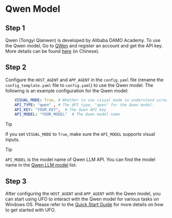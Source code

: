 # Qwen Model

## Step 1
Qwen (Tongyi Qianwen) is developed by Alibaba DAMO Academy. To use the Qwen model, Go to [QWen](https://dashscope.aliyun.com/) and register an account and get the API key. More details can be found [here](https://help.aliyun.com/zh/dashscope/developer-reference/activate-dashscope-and-create-an-api-key?spm=a2c4g.11186623.0.0.7b5749d72j3SYU) (in Chinese).

## Step 2
Configure the `HOST_AGENT` and `APP_AGENT` in the `config.yaml` file (rename the `config_template.yaml` file to `config.yaml`) to use the Qwen model. The following is an example configuration for the Qwen model:

```yaml
    VISUAL_MODE: True, # Whether to use visual mode to understand screenshots and take actions
    API_TYPE: "qwen" , # The API type, "qwen" for the Qwen model.
    API_KEY: "YOUR_KEY",  # The Qwen API key
    API_MODEL: "YOUR_MODEL"  # The Qwen model name
```

> [!TIP]
> If you set `VISUAL_MODE` to `True`, make sure the `API_MODEL` supports visual inputs.

> [!TIP]
> `API_MODEL` is the model name of Qwen LLM API. You can find the model name in the [Qwen LLM model](https://help.aliyun.com/zh/dashscope/developer-reference/model-square/?spm=a2c4g.11186623.0.0.35a36ffdt97ljI) list.

## Step 3
After configuring the `HOST_AGENT` and `APP_AGENT` with the Qwen model, you can start using UFO to interact with the Qwen model for various tasks on Windows OS. Please refer to the [Quick Start Guide](../getting_started/quick_start.md) for more details on how to get started with UFO.

